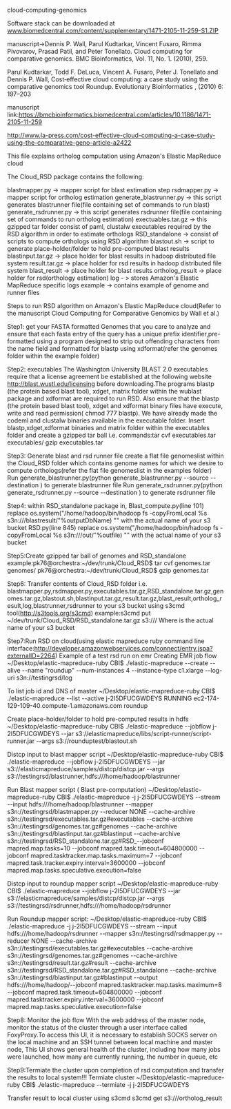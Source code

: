 cloud-computing-genomics

Software stack can be downloaded at www.biomedcentral.com/content/supplementary/1471-2105-11-259-S1.ZIP

manuscript->Dennis P. Wall, Parul Kudtarkar, Vincent Fusaro, Rimma Pivovarov, Prasad Patil, and Peter Tonellato. Cloud computing for comparative genomics. BMC Bioinformatics, Vol. 11, No. 1. (2010), 259.

Parul Kudtarkar, Todd F. DeLuca, Vincent A. Fusaro, Peter J. Tonellato and Dennis P. Wall, Cost‐effective cloud computing: a case study using the comparative genomics tool Roundup. Evolutionary Bioinformatics , (2010) 6: 197–203

manuscript link:https://bmcbioinformatics.biomedcentral.com/articles/10.1186/1471-2105-11-259

http://www.la-press.com/cost-effective-cloud-computing-a-case-study-using-the-comparative-geno-article-a2422

This file explains ortholog computation using Amazon's Elastic MapReduce cloud

The Cloud_RSD package contains the following:

blastmapper.py -> mapper script for blast estimation step
rsdmapper.py -> mapper script for ortholog estimation
generate_blastrunner.py -> this script generates blastrunner file(file containing set of commands to run blast)
generate_rsdrunner.py -> this script generates rsdrunner file(file containing set of commands to run ortholog estimation)
exectuables.tar.gz -> this  gzipped tar folder consist of paml, clustalw executables required by the RSD algorithm in order to estimate orthologs
RSD_standalone -> consist of scripts to compute orthologs using RSD algorithm
blastout.sh -> script to generate place-holder/folder to hold pre-computed blast results
blastinput.tar.gz -> place holder for blast results in hadoop distributed file system
result.tar.gz -> place holder for rsd results in hadoop distributed file system
blast_result -> place holder for blast results 
ortholog_result -> place holder for rsd(orthology estimation)
log - > stores Amazon's Elastic MapReduce specific logs
example -> contains example of genome and runner files

Steps to run RSD algorithm on Amazon's Elastic MapReduce cloud(Refer to the manuscript Cloud Computing for Comparative Genomics by Wall et al.)

Step1: get your FASTA formatted Genomes that you care to analyze and ensure that each fasta entry of the query has a unique prefix identifier,pre-formatted using a program designed to strip out offending characters from the name field and formatted for blastp using xdformat(refer the genomes folder within the example folder)

Step2: executables
The Washington University BLAST 2.0 executables require that a license agreement be established at the following website http://blast.wustl.edu/licensing before downloading.The programs blastp (the protein based blast tool), xdget, matrix folder within the wublast package and xdformat are required to run RSD. Also ensure that the blastp (the protein based blast tool), xdget and xdformat binary files have execute, write and read permission( chmod 777 blastp). We have already made the codeml and clustalw binaries available in the executable folder. Insert blastp,xdget,xdformat binaries and matrix folder within the executables folder and create a gzipped tar ball i.e.
commands:tar cvf executables.tar executables/
         gzip executables.tar

Step3: Generate blast and rsd runner file
create a flat file genomeslist within the Cloud_RSD folder which contains genome names for which we desire to compute orthologs(refer the flat file genomeslist in the examples folder)
Run generate_blastrunner.py(python generate_blastrunner.py --source <Path to the genomeslist file> --destination <Path to store the blastrunner file>) to generate blastrunner file
Run generate_rsdrunner.py(python generate_rsdrunner.py --source<Path to the genomeslist file> --destination <Path to store rsdrunner file>) to generate rsdrunner file

Step4: within RSD_standalone package in, 
Blast_compute.py(line 101) replace os.system("/home/hadoop/bin/hadoop fs -copyFromLocal %s s3n://<s3bucketname>/blastresult/"%outputDbName) "<s3bucketname>" with the actual name of your s3 bucket
RSD.py(line 845) replace os.system("/home/hadoop/bin/hadoop fs -copyFromLocal %s s3n://<s3bucketname>/out/"%outfile)  "<s3bucketname>" with the actual name of your s3 bucket

Step5:Create gzipped tar ball of genomes and RSD_standalone
example:pk76@orchestra:~/dev/trunk/Cloud_RSD$ tar cvf genomes.tar  genomes/
        pk76@orchestra:~/dev/trunk/Cloud_RSD$ gzip genomes.tar

Step6: Transfer contents of Cloud_RSD folder i.e. blastmapper.py,rsdmapper.py,executables.tar.gz,RSD_standalone.tar.gz,genomes.tar.gz,blastout.sh,blastinput.tar.gz,result.tar.gz,blast_result,ortholog_result,log,blastrunner,rsdrunner to your s3 bucket using s3cmd tool(http://s3tools.org/s3cmd)
example:s3cmd put ~/dev/trunk/Cloud_RSD/RSD_standalone.tar.gz s3://<s3bucketname>/
Where <s3bucketname> is the actual name of your s3 bucket

Step7:Run RSD on cloud(using elastic mapreduce ruby command line interface:http://developer.amazonwebservices.com/connect/entry.jspa?externalID=2264)
Example of a test rsd run on emr
Creating EMR job flow
~/Desktop/elastic-mapreduce-ruby CBI$ ./elastic-mapreduce --create --alive --name "roundup" --num-instances 4 --instance-type c1.xlarge --log-uri s3n://testingrsd/log

To list job id and DNS of master
~/Desktop/elastic-mapreduce-ruby CBI$ ./elastic-mapreduce --list --active
j-2I5DFUCGWDEYS     RUNNING        ec2-174-129-109-40.compute-1.amazonaws.com   roundup
 
Create place-holder/folder to hold pre-computed results in hdfs
~/Desktop/elastic-mapreduce-ruby CBI$ ./elastic-mapreduce --jobflow j-2I5DFUCGWDEYS --jar s3://elasticmapreduce/libs/script-runner/script-runner.jar --args s3://rounduptest/blastout.sh

Distcp input to blast mapper script
~/Desktop/elastic-mapreduce-ruby CBI$ ./elastic-mapreduce --jobflow j-2I5DFUCGWDEYS --jar s3://elasticmapreduce/samples/distcp/distcp.jar --args s3://testingrsd/blastrunner,hdfs:///home/hadoop/blastrunner

Run Blast mapper script ( Blast pre-computation)
~/Desktop/elastic-mapreduce-ruby CBI$ ./elastic-mapreduce -j j-2I5DFUCGWDEYS --stream --input hdfs:///home/hadoop/blastrunner  --mapper s3n://testingrsd/blastmapper.py --reducer NONE --cache-archive s3n://testingrsd/executables.tar.gz#executables --cache-archive s3n://testingrsd/genomes.tar.gz#genomes --cache-archive s3n://testingrsd/blastinput.tar.gz#blastinput 
--cache-archive s3n://testingrsd/RSD_standalone.tar.gz#RSD_--jobconf mapred.map.tasks=10 --jobconf mapred.task.timeout=604800000 --jobconf mapred.tasktracker.map.tasks.maximum=7 --jobconf mapred.task.tracker.expiry.interval=3600000 --jobconf mapred.map.tasks.speculative.execution=false

Distcp input to roundup mapper script
~/Desktop/elastic-mapreduce-ruby CBI$ ./elastic-mapreduce --jobflow j-2I5DFUCGWDEYS --jar s3://elasticmapreduce/samples/distcp/distcp.jar --args s3://testingrsd/rsdrunner,hdfs:///home/hadoop/rsdrunner

Run Roundup mapper script:
~/Desktop/elastic-mapreduce-ruby CBI$ ./elastic-mapreduce -j j-2I5DFUCGWDEYS --stream --input hdfs:///home/hadoop/rsdrunner --mapper s3n://testingrsd/rsdmapper.py --reducer NONE --cache-archive s3n://testingrsd/executables.tar.gz#executables --cache-archive s3n://testingrsd/genomes.tar.gz#genomes --cache-archive s3n://testingrsd/result.tar.gz#result --cache-archive s3n://testingrsd/RSD_standalone.tar.gz#RSD_standalone --cache-archive s3n://testingrsd/blastinput.tar.gz#blastinput --output hdfs:///home/hadoop/--jobconf mapred.tasktracker.map.tasks.maximum=8 --jobconf mapred.task.timeout=604800000 --jobconf mapred.tasktracker.expiry.interval=3600000 --jobconf mapred.map.tasks.speculative.execution=false

Step8: Monitor the job flow 
With the web address of the master node, monitor the status of the cluster through a user interface called FoxyProxy.To access this UI, it is necessary to establish SOCKS server on the local machine and an SSH tunnel between local machine and master node,  This UI shows general health of the cluster, including how many jobs were launched, how many are currently running, the number in queue, etc

Step9:Termiate the cluster upon completion of rsd computation and transfer the results to local system!!!
Termiate cluster 
~/Desktop/elastic-mapreduce-ruby CBI$ ./elastic-mapreduce --termiate -j j-2I5DFUCGWDEYS

Transfer result to local cluster using s3cmd
s3cmd get s3://<s3bucketname>/ortholog_result <destination directory in home folder>

